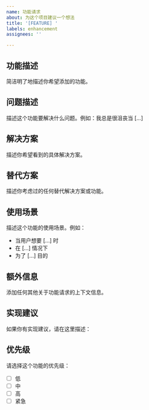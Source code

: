 ```yaml
---
name: 功能请求
about: 为这个项目建议一个想法
title: '[FEATURE] '
labels: enhancement
assignees: ''

---
```


## 功能描述
简洁明了地描述你希望添加的功能。

## 问题描述
描述这个功能要解决什么问题。例如：我总是很沮丧当 [...]

## 解决方案
描述你希望看到的具体解决方案。

## 替代方案
描述你考虑过的任何替代解决方案或功能。

## 使用场景
描述这个功能的使用场景。例如：
- 当用户想要 [...] 时
- 在 [...] 情况下
- 为了 [...] 目的

## 额外信息
添加任何其他关于功能请求的上下文信息。

## 实现建议
如果你有实现建议，请在这里描述：

## 优先级
请选择这个功能的优先级：
- [ ] 低
- [ ] 中
- [ ] 高
- [ ] 紧急
